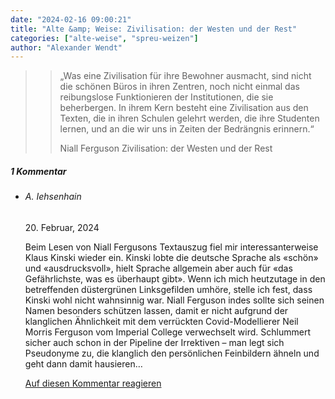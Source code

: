 ```yaml
---
date: "2024-02-16 09:00:21"
title: "Alte &amp; Weise: Zivilisation: der Westen und der Rest"
categories: ["alte-weise", "spreu-weizen"]
author: "Alexander Wendt"
---
```


>> „Was eine Zivilisation für ihre Bewohner ausmacht, sind nicht die schönen Büros in ihren
>> Zentren, noch nicht einmal das reibungslose Funktionieren der Institutionen, die sie
>> beherbergen. In ihrem Kern besteht eine Zivilisation aus den Texten, die in ihren Schulen gelehrt
>> werden, die ihre Studenten lernen, und an die wir uns in Zeiten der Bedrängnis erinnern.“
>> 
>> Niall Ferguson
>> Zivilisation: der Westen und der Rest

<!--more-->
<h5 class="comments-h">
1 Kommentar </h5>
<ul class="commentlist">
<li class="comment even thread-even depth-1 clearfix" id="li-comment-120560">
<h6 class="author">A. Iehsenhain</h6> <span class="date">20. Februar, 2024</span>



Beim Lesen von Niall Fergusons Textauszug fiel mir interessanterweise Klaus Kinski wieder ein. Kinski lobte die deutsche Sprache als «schön» und «ausdrucksvoll», hielt Sprache allgemein aber auch für «das Gefährlichste, was es überhaupt gibt». Wenn ich mich heutzutage in den betreffenden düstergrünen Linksgefilden umhöre, stelle ich fest, dass Kinski wohl nicht wahnsinnig war. Niall Ferguson indes sollte sich seinen Namen besonders schützen lassen, damit er nicht aufgrund der klanglichen Ähnlichkeit mit dem verrückten Covid-Modellierer Neil Morris Ferguson vom Imperial College verwechselt wird. Schlummert sicher auch schon in der Pipeline der Irrektiven &#8211; man legt sich Pseudonyme zu, die klanglich den persönlichen Feinbildern ähneln und geht dann damit hausieren&#8230;

<a rel="nofollow" class="comment-reply-link" href="#comment-120560" data-commentid="120560" data-postid="18415" data-belowelement="comment-120560" data-respondelement="respond" data-replyto="Antworte auf A. Iehsenhain" aria-label="Antworte auf A. Iehsenhain">Auf diesen Kommentar reagieren</a> 


</li>
</ul>
